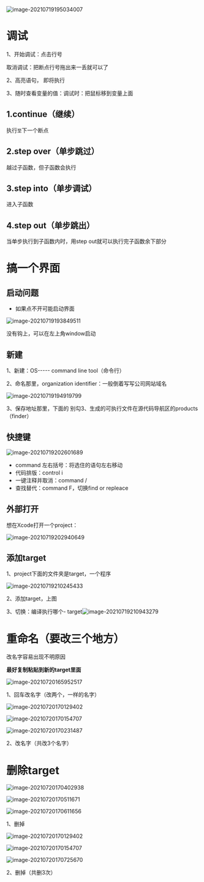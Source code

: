

![image-20210719195034007](xcode%E4%BD%BF%E7%94%A8.assets/image-20210719195034007.png)

# 调试

1、开始调试：点击行号

取消调试：把断点行号拖出来一丢就可以了

2、高亮语句， 即将执行

3、随时查看变量的值：调试时：把鼠标移到变量上面

## 1.continue（继续）

执行`至`下一个断点

## 2.step over（单步跳过）

越过子函数，但子函数会执行

## 3.step into（单步调试）

进入子函数

## 4.step out（单步跳出）

当单步执行到子函数内时，用step out就可以执行完子函数余下部分

# 搞一个界面

## 启动问题

- 如果点不开可能启动界面

![image-20210719193849511](xcode%E4%BD%BF%E7%94%A8.assets/image-20210719193849511.png)

没有钩上，可以在左上角window启动

## 新建

1、新建：OS----- command line tool（命令行）

2、命名那里，organization identifier：一般倒着写写公司网站域名

![image-20210719194919799](xcode%E4%BD%BF%E7%94%A8.assets/image-20210719194919799.png)

3、保存地址那里，下面的 别勾3、生成的可执行文件在源代码导航区的products（finder）

## 快捷键

![image-20210719202601689](xcode%E4%BD%BF%E7%94%A8.assets/image-20210719202601689.png)

- command 左右括号：将选住的语句左右移动
- 代码排版：control i
- 一键注释并取消：command  / 
- 查找替代：command F，切换find or repleace

## 外部打开

想在Xcode打开一个project：

![image-20210719202940649](xcode%E4%BD%BF%E7%94%A8.assets/image-20210719202940649.png)

## 添加target

1、project下面的文件夹是target，一个程序

![image-20210719210245433](xcode%E4%BD%BF%E7%94%A8.assets/image-20210719210245433.png)

2、添加target，上图

3、切换：编译执行哪个- target![image-20210719210943279](xcode%E4%BD%BF%E7%94%A8.assets/image-20210719210943279.png)

# 重命名（要改三个地方）

改名字容易出现不明原因

**最好复制粘贴到新的target里面**

![image-20210720165952517](xcode%E4%BD%BF%E7%94%A8.assets/image-20210720165952517.png)

1、回车改名字（改两个，一样的名字） 

![image-20210720170129402](xcode%E4%BD%BF%E7%94%A8.assets/image-20210720170129402.png)

![image-20210720170154707](xcode%E4%BD%BF%E7%94%A8.assets/image-20210720170154707.png)

![image-20210720170231487](xcode%E4%BD%BF%E7%94%A8.assets/image-20210720170231487.png)

2、改名字（共改3个名字）

# 删除target

![image-20210720170402938](xcode%E4%BD%BF%E7%94%A8.assets/image-20210720170402938.png)

![image-20210720170511671](xcode%E4%BD%BF%E7%94%A8.assets/image-20210720170511671.png)

![image-20210720170611656](xcode%E4%BD%BF%E7%94%A8.assets/image-20210720170611656.png)

1、删掉

![image-20210720170129402](xcode%E4%BD%BF%E7%94%A8.assets/image-20210720170129402.png)

![image-20210720170154707](xcode%E4%BD%BF%E7%94%A8.assets/image-20210720170154707.png)

![image-20210720170725670](xcode%E4%BD%BF%E7%94%A8.assets/image-20210720170725670.png)

2、删掉（共删3次）

# 